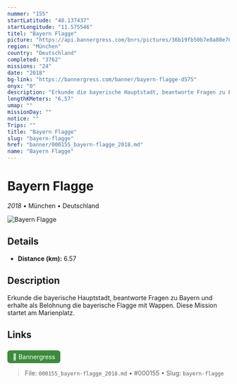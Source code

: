 ```yaml
---
nummer: "155"
startLatitude: "48.137437"
startLongitude: "11.575546"
titel: "Bayern Flagge"
picture: "https://api.bannergress.com/bnrs/pictures/36b19fb50b7e8a80e702597fe017aa01"
region: "München"
country: "Deutschland"
completed: "3762"
missions: "24"
date: "2018"
bg-link: "https://bannergress.com/banner/bayern-flagge-d575"
onyx: "0"
description: "Erkunde die bayerische Hauptstadt, beantworte Fragen zu Bayern und erhalte als Belohnung die bayerische Flagge mit Wappen.\nDiese Mission startet am Marienplatz."
lengthKMeters: "6,57"
umap: ""
missionDay: ""
notice: ""
Trips: ""
title: "Bayern Flagge"
slug: "bayern-flagge"
href: "banner/000155_bayern-flagge_2018.md"
name: "Bayern Flagge"
---
```

# Bayern Flagge

*2018* • München • Deutschland

![Bayern Flagge](https://api.bannergress.com/bnrs/pictures/36b19fb50b7e8a80e702597fe017aa01)



## Details
- **Distance (km):** 6.57






## Description
Erkunde die bayerische Hauptstadt, beantworte Fragen zu Bayern und erhalte als Belohnung die bayerische Flagge mit Wappen.
Diese Mission startet am Marienplatz.



## Links
<a href="https://bannergress.com/banner/bayern-flagge-d575" style="display:inline-block;margin:6px 8px 0 0;padding:6px 12px;background:#3c8b3c;color:#fff;text-decoration:none;border-radius:6px;">🔗 Bannergress</a>




> File: `000155_bayern-flagge_2018.md` • #000155 • Slug: `bayern-flagge`
